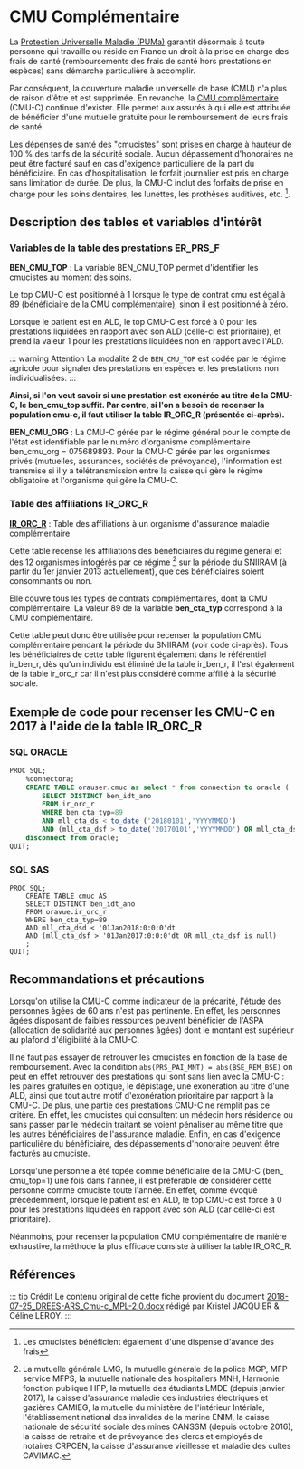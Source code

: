 # CMU Complémentaire
<!-- SPDX-License-Identifier: MPL-2.0 -->

La [Protection Universelle Maladie (PUMa)](https://www.ameli.fr/assure/droits-demarches/principes/protection-universelle-maladie) 
garantit désormais à toute personne qui travaille ou réside en France un droit à la prise en charge des frais de santé (remboursements des frais de santé hors prestations en espèces) sans démarche particulière à accomplir.

Par conséquent, la couverture maladie universelle de base (CMU) n'a plus de raison d'être et est supprimée. 
En revanche, la [CMU complémentaire](https://www.ameli.fr/assure/droits-demarches/difficultes-acces-droits-soins/complementaire-sante/cmu-complementaire) (CMU-C) continue d'exister. 
Elle permet aux assurés à qui elle est attribuée de bénéficier d'une mutuelle gratuite pour le remboursement de leurs frais de santé.

Les dépenses de santé des "cmucistes" sont prises en charge à hauteur de 100 % des tarifs de la sécurité sociale. 
Aucun dépassement d'honoraires ne peut être facturé sauf en cas d'exigence particulière de la part du bénéficiaire.
En cas d'hospitalisation, le forfait journalier est pris en charge sans limitation de durée. 
De plus, la CMU-C inclut des forfaits de prise en charge pour les soins dentaires, les lunettes, les prothèses auditives, etc. [^1].


## Description des tables et variables d'intérêt
### Variables de la table des prestations ER\_PRS\_F

**BEN_CMU_TOP** : La variable BEN_CMU_TOP permet d'identifier les cmucistes au moment des soins. 

Le top CMU-C est positionné à 1 lorsque le type de contrat cmu est égal à 89 (bénéficiaire de la CMU complémentaire), sinon il est positionné à zéro. 

Lorsque le patient est en ALD, le top CMU-C est forcé à 0 pour les prestations liquidées en rapport avec son ALD (celle-ci est prioritaire), et prend la valeur 1 pour les prestations liquidées non en rapport avec l'ALD.

::: warning Attention
La modalité 2 de `BEN_CMU_TOP` est codée par le régime agricole pour signaler des prestations en espèces et les prestations non individualisées. 
:::


**Ainsi, si l'on veut savoir si une prestation est exonérée au titre de la CMU-C, le ben_cmu_top suffit. Par contre, si l'on a besoin de recenser la population cmu-c, il faut utiliser la table IR_ORC_R (présentée ci-après).**

**BEN_CMU_ORG** : La CMU-C gérée par le régime général pour le compte de l'état est identifiable par le numéro d'organisme complémentaire ben_cmu_org = 075689893. 
Pour la CMU-C gérée par les organismes privés (mutuelles, assurances, sociétés de prévoyance), l'information est transmise si il y a télétransmission entre la caisse qui gère le régime obligatoire et l'organisme qui gère la CMU-C.

### Table des affiliations IR\_ORC\_R
**[IR\_ORC\_R](../tables/DCIR_DCIRS/IR_ORC_R.md)** : Table des affiliations à un organisme d'assurance maladie complémentaire 

Cette table recense les affiliations des bénéficiaires du régime général et des 12 organismes infogérés par ce régime [^2] sur la période du SNIIRAM (à partir du 1er janvier 2013 actuellement), que ces bénéficiaires soient consommants ou non.

Elle couvre tous les types de contrats complémentaires, dont la CMU complémentaire. La valeur 89 de la variable **ben_cta_typ**  correspond à la CMU complémentaire.

Cette table peut donc être utilisée pour recenser la population CMU complémentaire pendant la période du SNIIRAM (voir code ci-après). Tous les bénéficiaires de cette table figurent également dans le référentiel ir_ben_r, dès qu'un individu est éliminé de la table ir_ben_r, il l'est également de la table ir_orc_r car il n'est plus considéré comme affilié à la sécurité sociale.

## Exemple de code pour recenser les CMU-C en 2017 à l'aide de la table IR\_ORC\_R

### SQL ORACLE
```sql
PROC SQL;
    %connectora;
    CREATE TABLE orauser.cmuc as select * from connection to oracle (
        SELECT DISTINCT ben_idt_ano
        FROM ir_orc_r
        WHERE ben_cta_typ=89
        AND mll_cta_ds < to_date ('20180101','YYYYMMDD')
        AND (mll_cta_dsf > to_date('20170101','YYYYMMDD') OR mll_cta_dsf is null));
    disconnect from oracle;
QUIT;
```

### SQL SAS
```sas
PROC SQL;
    CREATE TABLE cmuc AS
    SELECT DISTINCT ben_idt_ano
    FROM oravue.ir_orc_r
    WHERE ben_cta_typ=89
    AND mll_cta_dsd < '01Jan2018:0:0:0'dt
    AND (mll_cta_dsf > '01Jan2017:0:0:0'dt OR mll_cta_dsf is null)
    ;
QUIT;
```

## Recommandations et précautions

Lorsqu'on utilise la CMU-C comme indicateur de la précarité, l'étude des personnes âgées de 60 ans n'est pas pertinente. 
En effet, les personnes âgées disposant de faibles ressources peuvent bénéficier de l'ASPA (allocation de solidarité aux personnes âgées) dont le montant est supérieur au plafond d'éligibilité à la CMU-C. 

Il ne faut pas essayer de retrouver les cmucistes en fonction de la base de remboursement. 
Avec la condition `abs(PRS_PAI_MNT) = abs(BSE_REM_BSE)` on peut en effet retrouver des prestations qui sont sans lien avec la CMU-C : 
les paires gratuites en optique, le dépistage, une exonération au titre d'une ALD, ainsi que tout autre motif d'exonération prioritaire par rapport à la CMU-C.
De plus, une partie des prestations CMU-C ne remplit pas ce critère. 
En effet, les cmucistes qui consultent un médecin hors résidence ou sans passer par le médecin traitant se voient pénaliser au même titre que les autres bénéficiaires de l'assurance maladie. 
Enfin, en cas d'exigence particulière du bénéficiaire, des dépassements d'honoraire peuvent être facturés au cmuciste.

Lorsqu'une personne a été topée comme bénéficiaire de la CMU-C (ben_ cmu_top=1) une fois dans l'année, il est préférable de considérer cette personne comme cmuciste toute l'année. 
En effet, comme évoqué précédemment, lorsque le patient est en ALD, le top CMU-c est forcé à 0 pour les prestations liquidées en rapport avec son ALD (car celle-ci est prioritaire).

Néanmoins, pour recenser la population CMU complémentaire de manière exhaustive, la méthode la plus efficace consiste à utiliser la table IR_ORC_R.

## Références

::: tip Crédit
Le contenu original de cette fiche provient du document [2018-07-25_DREES-ARS_Cmu-c_MPL-2.0.docx](../files/DREES/2018-07-25_DREES-ARS_Cmu-c_MPL-2.0.docx) rédigé par Kristel JACQUIER & Céline LEROY.
:::

[^1]: Les cmucistes bénéficient également d'une dispense d'avance des frais

[^2]: La mutuelle générale LMG, la mutuelle générale de la police MGP, MFP service MFPS, la mutuelle nationale des hospitaliers MNH, Harmonie fonction publique HFP, la mutuelle des étudiants LMDE (depuis janvier 2017), la caisse d'assurance maladie des industries électriques et gazières CAMIEG, la mutuelle du ministère de l'intérieur Intériale, l'établissement national des invalides de la marine ENIM, la caisse nationale de sécurité sociale des mines CANSSM (depuis octobre 2016), la caisse de retraite et de prévoyance des clercs et employés de notaires CRPCEN, la caisse d'assurance vieillesse et maladie des cultes CAVIMAC.